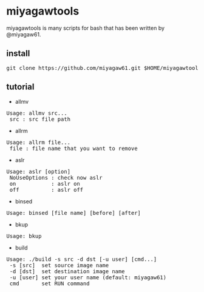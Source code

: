 miyagawtools
============

miyagawtools is many scripts for bash that has been written by @miyagaw61.

install
-------

<pre>
git clone https://github.com/miyagaw61.git $HOME/miyagawtools/
</pre>

tutorial
--------

* allmv

<pre>
Usage: allmv src...
 src : src file path
</pre>

* allrm

<pre>
Usage: allrm file...
 file : file name that you want to remove
</pre>

* aslr

<pre>
Usage: aslr [option]
 NoUseOptions : check now aslr
 on           : aslr on
 off          : aslr off
</pre>

* binsed

<pre>
Usage: binsed [file_name] [before] [after]
</pre>

* bkup

<pre>
Usage: bkup
</pre>

* build

<pre>
Usage: ./build -s src -d dst [-u user] [cmd...]
 -s [src]  set source image name
 -d [dst]  set destination image name
 -u [user] set your user name (default: miyagaw61)
 cmd       set RUN command
</pre>
